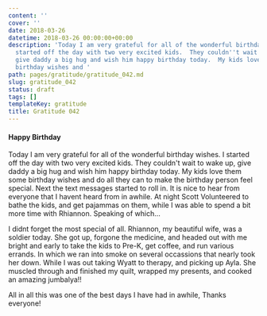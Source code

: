 ```yaml
---
content: ''
cover: ''
date: 2018-03-26
datetime: 2018-03-26 00:00:00+00:00
description: 'Today I am very grateful for all of the wonderful birthday wishes.  I
  started off the day with two very excited kids.  They couldn''t wait to wake up,
  give daddy a big hug and wish him happy birthday today.  My kids love them some
  birthday wishes and '
path: pages/gratitude/gratitude_042.md
slug: gratitude_042
status: draft
tags: []
templateKey: gratitude
title: Gratitude 042
---
```


#### Happy Birthday

Today I am very grateful for all of the wonderful birthday wishes.  I started off the day with two very excited kids.  They couldn't wait to wake up, give daddy a big hug and wish him happy birthday today.  My kids love them some birthday wishes and do all they can to make the birthday person  feel special.  Next the text messages started to roll in.  It is nice to hear from everyone that I havent heard from in awhile.  At night Scott Volunteered to bathe the kids, and get pajammas on them, while I was able to spend a  bit more time with Rhiannon.  Speaking of which...

I didnt forget the most special of all.  Rhiannon, my beautiful wife, was a soldier  today.  She got up, forgone the medicine, and headed out with me bright and early to take the kids to Pre-K, get coffee, and run various errands.  In which we ran into smoke on several occassions that nearly took her down.  While I was out taking Wyatt to therapy, and picking up Ayla.  She muscled through and finished my quilt, wrapped my presents, and cooked an amazing jumbalya!!


All in all this was one of the best days I have had in awhile, Thanks everyone!
